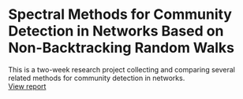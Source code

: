 # Spectral Methods for Community Detection in Networks Based on Non-Backtracking Random Walks  
This is a two-week research project collecting and comparing several related methods for community detection in networks.  
[View report](https://github.com/VenelinMartinov/network-community-detection/blob/main/Spectral_Methods_for_Community_Detection_in_Networks_Based_on_Non_Backtracking_Random_Walks.pdf)
